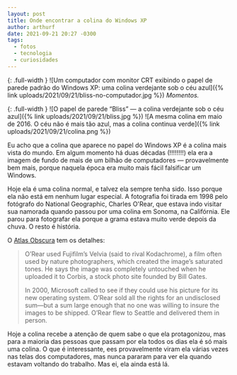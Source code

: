 ```yaml
---
layout: post
title: Onde encontrar a colina do Windows XP
author: arthurf
date: 2021-09-21 20:27 -0300
tags:
  - fotos
  - tecnologia
  - curiosidades
---
```

{: .full-width }
![Um computador com monitor CRT exibindo o papel de parede padrão do Windows XP: uma colina verdejante sob o céu azul]({% link uploads/2021/09/21/bliss-no-computador.jpg %})
_Momentos._

{: .full-width }
![O papel de parede “Bliss” — a colina verdejante sob o céu azul]({% link uploads/2021/09/21/bliss.jpg %})
![A mesma colina em maio de 2016. O céu não é mais tão azul, mas a colina continua verde]({% link uploads/2021/09/21/colina.png %})

Eu acho que a colina que aparece no papel do Windows XP é a colina mais vista do mundo. Em algum momento há duas décadas (!!!!!!!!) ela era a imagem de fundo de mais de um bilhão de computadores — provavelmente bem mais, porque naquela época era muito mais fácil falsificar um Windows.

Hoje ela é uma colina normal, e talvez ela sempre tenha sido. Isso porque ela não está em nenhum lugar especial. A fotografia foi tirada em 1998 pelo fotógrafo do National Geographic, Charles O'Rear, que estava indo visitar sua namorada quando passou por uma colina em Sonoma, na Califórnia. Ele parou para fotografar ela porque a grama estava muito verde depois da chuva. O resto é história.

O [Atlas Obscura](https://www.atlasobscura.com/places/location-of-the-microsoft-windows-xp-wallpaper) tem os detalhes:

> O’Rear used Fujifilm’s Velvia (said to rival Kodachrome), a film often used by nature photographers, which created the image’s saturated tones. He says the image was completely untouched when he uploaded it to Corbis, a stock photo site founded by Bill Gates.
>
> In 2000, Microsoft called to see if they could use his picture for its new operating system. O’Rear sold all the rights for an undisclosed sum—but a sum large enough that no one was willing to insure the images to be shipped. O’Rear flew to Seattle and delivered them in person.

Hoje a colina recebe a atenção de quem sabe o que ela protagonizou, mas para a maioria das pessoas que passam por ela todos os dias ela é só mais uma colina. O que é interessante, ees provavelmente viram ela várias vezes nas telas dos computadores, mas nunca pararam para ver ela quando estavam voltando do trabalho. Mas ei, ela ainda está lá.
